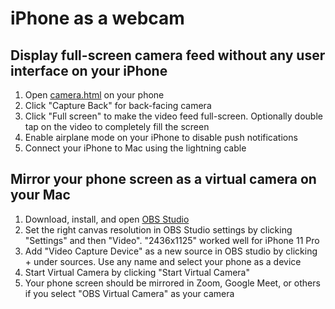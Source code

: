# iPhone as a webcam

## Display full-screen camera feed without any user interface on your iPhone

1. Open [camera.html](https://apancik.github.io/iphone-as-a-webcam/camera.html) on your phone
2. Click "Capture Back" for back-facing camera
3. Click "Full screen" to make the video feed full-screen. Optionally double tap on the video to completely fill the screen
4. Enable airplane mode on your iPhone to disable push notifications
5. Connect your iPhone to Mac using the lightning cable

## Mirror your phone screen as a virtual camera on your Mac
1. Download, install, and open [OBS Studio](https://obsproject.com/)
2. Set the right canvas resolution in OBS Studio settings by clicking "Settings" and then "Video". "2436x1125" worked well for iPhone 11 Pro
3. Add "Video Capture Device" as a new source in OBS studio by clicking + under sources. Use any name and select your phone as a device
4. Start Virtual Camera by clicking "Start Virtual Camera"
5. Your phone screen should be mirrored in Zoom, Google Meet, or others if you select "OBS Virtual Camera" as your camera
